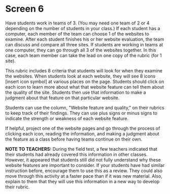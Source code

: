 # Screen 6

Have students work in teams of 3. (You may need one team of 2 or 4 depending on the number of students in your class.) If each student has a computer, each member of the team can choose 1 of the websites to examine. After each student finishes his or her website evaluation, the team can discuss and compare all three sites. If students are working in teams at one computer, they can go through all 3 of the websites together. In this case, each team member can take the lead on one copy of the rubric (for 1 site). 

This rubric includes 8 criteria that students will look for when they examine the websites. When students look at each website, they will see 8 icons [insert icon symbol] at various places on the page. Students should click on each icon to learn more about what that website feature can tell them about the quality of the site. Students then use that information to make a judgment about that feature on that particular website. 

Students can use the column, "Website feature and quality," on their rubrics to keep track of their findings. They can use plus signs or minus signs to indicate the strength or weakness of each website feature. 

If helpful, project one of the website pages and go through the process of clicking each icon, reading the information, and making a judgment about the feature as a class before having teams continue on their own.

**NOTE TO TEACHERS:** During the field test, a few teachers indicated that their students had already covered this information in other classes. However, it appeared that students still did not fully understand why these website features are important to consider. If your students have had similar instruction before, encourage them to use this as a review. They could also move through this activity at a faster pace than if it was new material. Also, explain to them that they will use this information in a new way to develop their rubric. 